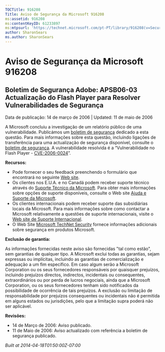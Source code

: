 ```yaml
---
TOCTitle: 916208
Title: Aviso de Segurança da Microsoft 916208
ms:assetid: 916208
ms:contentKeyID: 61233897
ms:mtpsurl: 'https://technet.microsoft.com/pt-PT/library/916208(v=Security.10)'
author: SharonSears
ms.author: SharonSears
---
```




Aviso de Segurança da Microsoft 916208
======================================

Boletim de Segurança Adobe: APSB06-03 Actualização do Flash Player para Resolver Vulnerabilidades de Segurança
--------------------------------------------------------------------------------------------------------------

Data de publicação: 14 de março de 2006 | Updated: 11 de maio de 2006

A Microsoft concluiu a investigação de um relatório público de uma vulnerabilidade. Publicámos um [boletim de segurança](http://go.microsoft.com/fwlink/?linkid=59989) dedicado a esta questão. Para mais informações sobre esta questão, incluindo ligações de transferência para uma actualização de segurança disponível, consulte o [boletim de segurança](http://go.microsoft.com/fwlink/?linkid=59989). A vulnerabilidade resolvida é a “Vulnerabilidade no Flash Player - [CVE-2006-0024](http://www.cve.mitre.org/cgi-bin/cvename.cgi?name=cve-2006-0024)”.

**Recursos:**

-   Pode fornecer o seu feedback preenchendo o formulário que encontrará no seguinte [Web site](https://support.microsoft.com/common/survey.aspx?scid=sw;en;1257&amp;showpage=1&amp;ws=technet&amp;sd=tech).
-   Os clientes nos E.U.A. e no Canadá podem receber suporte técnico através do [Suporte Técnico da Microsoft](http://go.microsoft.com/fwlink/?linkid=21131). Para obter mais informações sobre opções de suporte disponíveis, consulte o Web site [Ajuda e Suporte da Microsoft](http://support.microsoft.com/).
-   Os clientes internacionais podem receber suporte das subsidiárias locais da Microsoft. Para mais informações sobre como contactar a Microsoft relativamente a questões de suporte internacionais, visite o [Web site de Suporte Internacional](http://go.microsoft.com/fwlink/?linkid=21155).
-   O Web Site [Microsoft TechNet Security](http://go.microsoft.com/fwlink/?linkid=21132) fornece informações adicionais sobre segurança em produtos Microsoft.

**Exclusão de garantia:**

As informações fornecidas neste aviso são fornecidas "tal como estão", sem garantias de qualquer tipo. A Microsoft exclui todas as garantias, sejam expressas ou implícitas, incluindo as garantias de comercialização e adequação a um fim específico. Em caso algum serão a Microsoft Corporation ou os seus fornecedores responsáveis por quaisquer prejuízos, incluindo prejuízos directos, indirectos, incidentais ou consequentes, extraordinários ou por perda de lucros negociais, ainda que a Microsoft Corporation, ou os seus fornecedores tenham sido notificados da possibilidade de ocorrência de tais prejuízos. A exclusão ou limitação de responsabilidade por prejuízos consequentes ou incidentais não é permitida em alguns estados ou jurisdições, pelo que a limitação supra poderá não ser aplicável.

**Revisões:**

-   14 de Março de 2006: Aviso publicado.
-   11 de Maio de 2006: Aviso actualizado com referência a boletim de segurança publicado.

*Built at 2014-04-18T01:50:00Z-07:00*
